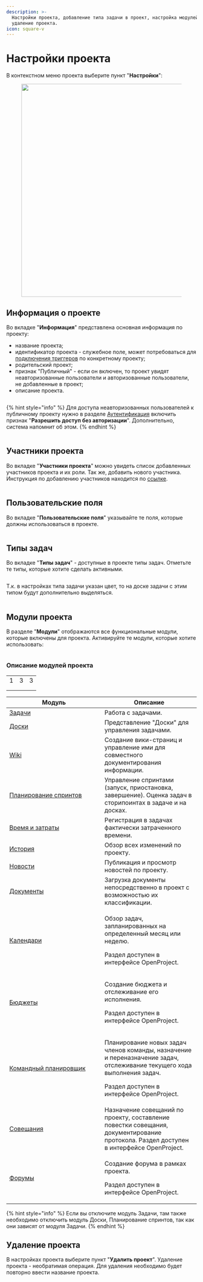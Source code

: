 ```yaml
---
description: >-
  Настройки проекта, добавление типа задачи в проект, настройка модулей,
  удаление проекта.
icon: square-v
---
```


# Настройки проекта

В контекстном меню проекта выберите пункт "**Настройки**":

<figure><img src="../../.gitbook/assets/image (241).png" alt="" width="563"><figcaption></figcaption></figure>

## Информация о проекте

Во вкладке "**Информация**" представлена основная информация по проекту:

* название проекта;
* идентификатор проекта - служебное поле, может потребоваться для [подключения триггеров](../../rukovodstvo-administratora/triggery/) по конкретному проекту;
* родительский проект;
* признак "Публичный" - если он включен, то проект увидят неавторизованные пользователи и авторизованные пользователи, не добавленные в проект;
* описание проекта.

<figure><img src="../../.gitbook/assets/image (248).png" alt=""><figcaption></figcaption></figure>

{% hint style="info" %}
Для доступа неавторизованных пользователей к публичному проекту нужно в разделе [Аутентификация](../../rukovodstvo-administratora/autentifikaciya/obshie-nastroiki.md) включить признак "**Разрешить доступ без авторизации**". Дополнительно, система напомнит об этом.
{% endhint %}

<figure><img src="../../.gitbook/assets/image (1104).png" alt=""><figcaption></figcaption></figure>

## Участники проекта

Во вкладке "**Участники проекта**" можно увидеть список добавленных участников проекта и их роли. Так же, добавить нового участника. Инструкция по добавлению участников находится по [ссылке](../uchastniki-proekta.md#dobavlenie-uchastnika).

<figure><img src="../../.gitbook/assets/image (245).png" alt=""><figcaption></figcaption></figure>

## Пользовательские поля

Во вкладке "**Пользовательские поля**" указывайте те поля, которые должны использоваться в проекте.

<figure><img src="../../.gitbook/assets/image (254).png" alt=""><figcaption></figcaption></figure>

## Типы задач

Во вкладке "**Типы задач**" - доступные в проекте типы задач. Отметьте те типы, которые хотите сделать активными.

<figure><img src="../../.gitbook/assets/image (249).png" alt=""><figcaption></figcaption></figure>

Т.к. в настройках типа задачи указан цвет, то на доске задачи с этим типом будут дополнительно выделяться.

<figure><img src="../../.gitbook/assets/image (996).png" alt=""><figcaption></figcaption></figure>

## Модули проекта

В разделе "**Модули**" отображаются все функциональные модули, которые включены для проекта. Активируйте те модули, которые хотите использовать:

<figure><img src="../../.gitbook/assets/image (251).png" alt=""><figcaption></figcaption></figure>

### Описание модулей проекта

|   |   |   |
| - | - | - |
| 1 | 3 | 3 |
|   |   |   |
|   |   |   |

<table><thead><tr><th width="236">Модуль</th><th>Описание</th></tr></thead><tbody><tr><td><a href="../zadachi/">Задачи</a></td><td>Работа с задачами.</td></tr><tr><td><a href="../doski/">Доски</a></td><td>Представление "Доски" для управления задачами.</td></tr><tr><td><a href="../wiki.md">Wiki</a></td><td>Создание вики-страниц и управление ими для совместного документирования информации.</td></tr><tr><td><a href="../versii-sprinty/">Планирование спринтов</a></td><td>Управление спринтами (запуск, приостановка, завершение).  Оценка задач в сторипоинтах в задаче и на досках.</td></tr><tr><td><a href="../vremya-i-zatraty/">Время и затраты</a></td><td>Регистрация в задачах фактически затраченного времени.</td></tr><tr><td><a href="../istoriya-proekta.md">История</a></td><td>Обзор всех изменений по проекту.</td></tr><tr><td><a href="../novosti.md">Новости</a></td><td>Публикация и просмотр новостей по проекту.</td></tr><tr><td><a href="../dokumenty.md">Документы</a></td><td>Загрузка документы непосредственно в проект с возможностью их классификации.</td></tr><tr><td><a href="https://www.openproject.org/docs/user-guide/calendar/">Календари</a></td><td><p>Обзор задач, запланированных на определенный месяц или неделю.</p><p>Раздел доступен в интерфейсе OpenProject.</p></td></tr><tr><td><a href="https://www.openproject.org/docs/user-guide/budgets/">Бюджеты</a></td><td><p>Создание бюджета и отслеживание его исполнения.</p><p>Раздел доступен в интерфейсе OpenProject.</p></td></tr><tr><td><a href="https://www.openproject.org/docs/user-guide/team-planner/">Командный планировщик</a></td><td><p>Планирование новых задач членов команды, назначение и переназначение задач, отслеживание текущего хода выполнения задач.</p><p>Раздел доступен в интерфейсе OpenProject.</p></td></tr><tr><td><a href="https://www.openproject.org/docs/user-guide/meetings/">Совещания</a></td><td>Назначение совещаний по проекту, составление повестки совещания, документирование протокола. Раздел доступен в интерфейсе OpenProject.</td></tr><tr><td><a href="https://www.openproject.org/docs/user-guide/forums/">Форумы</a></td><td><p>Создание форума в рамках проекта.</p><p>Раздел доступен в интерфейсе OpenProject.</p></td></tr></tbody></table>

{% hint style="info" %}
Если вы отключите модуль Задачи, там также необходимо отключить модуль Доски, Планирование спринтов, так как они зависят от модуля Задачи.
{% endhint %}

## Удаление проекта

В настройках проекта выберите пункт "**Удалить проект**". Удаление проекта - необратимая операция. Для удаления необходимо будет повторно ввести название проекта.

<figure><img src="../../.gitbook/assets/image (253).png" alt=""><figcaption></figcaption></figure>
